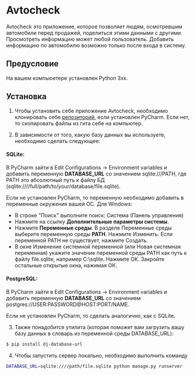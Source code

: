 # Avtocheck

Avtocheck это приложение, которое позволяет людям, осмотревшим автомобили перед продажей, поделиться этими данными с другими. Просмотреть информацию может любой пользователь. Добавить информацию по автомобилю возможно только после входа в систему. 

## Предусловие

На вашем компьюетере установлен Python 3xx.

## Установка

1) Чтобы установить себе приложение Avtocheck, необходимо клонировать себе [репозиторий](https://github.com/Hrechykha/Avtocheck), если установлен PyCharm. Если нет, то скопировать файлы из гита себе на компьютер. 

2) В зависимости от того, какую базу данных вы используете, необходимо сделать следующее:

#### SQLite: ####

В PyCharm зайти в Edit Configurations -> Environment variables и добавить переменную **DATABASE_URL** со значением sqlite:///PATH, где PATH это абсолютный путь к файлу БД (sqlite:////full/path/to/your/database/file.sqlite).

Если не установлен PyCharm, то переменную необходимо добавить в переменные окружения вашей ОС. Для Windows:

- В строке "Поиск" выполните поиск: Система (Панель управления)
- Нажмите на ссылку **Дополнительные параметры системы**.
- Нажмите **Переменные среды**. В разделе Переменные среды выберите переменную среды **PATH**. Нажмите Изменить. Если переменной PATH не существует, нажмите Создать.
- В окне Изменение системной переменной (или Новая системная переменная) укажите значение переменной среды PATH как путь к файлу file.sqlite, например C:\sqlite. Нажмите ОК. Закройте остальные открытые окна, нажимая ОК.


#### PostgreSQL: ####

В PyCharm зайти в Edit Configurations -> Environment variables и добавить переменную **DATABASE_URL** со значением postgres://USER:PASSWORD@HOST:PORT/NAME.

Если не установлен PyCharm, то сделать аналогично, как с SQLite.

3) Также понадобится утилита (которая поможет вам загрузить вашу базу данных в словарь из переменной среды DATABASE_URL):

```bash
$ pip install dj-database-url
```

4) Чтобы запустить сервер локально, необходимо выполнить команду  

```bash
DATABASE_URL=sqlite:////path/file.sqlite python manage.py runserver
```
